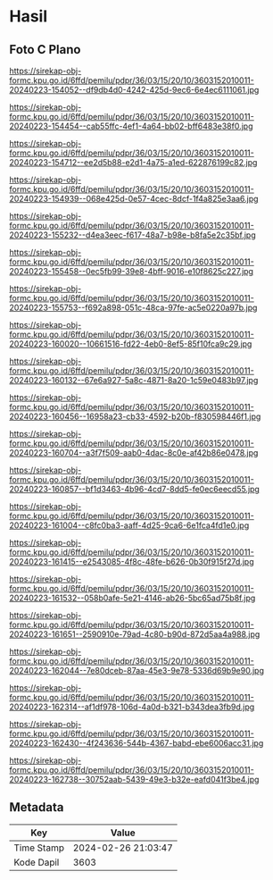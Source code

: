 # Hasil

## Foto C Plano

https://sirekap-obj-formc.kpu.go.id/6ffd/pemilu/pdpr/36/03/15/20/10/3603152010011-20240223-154052--df9db4d0-4242-425d-9ec6-6e4ec6111061.jpg

https://sirekap-obj-formc.kpu.go.id/6ffd/pemilu/pdpr/36/03/15/20/10/3603152010011-20240223-154454--cab55ffc-4ef1-4a64-bb02-bff6483e38f0.jpg

https://sirekap-obj-formc.kpu.go.id/6ffd/pemilu/pdpr/36/03/15/20/10/3603152010011-20240223-154712--ee2d5b88-e2d1-4a75-a1ed-622876199c82.jpg

https://sirekap-obj-formc.kpu.go.id/6ffd/pemilu/pdpr/36/03/15/20/10/3603152010011-20240223-154939--068e425d-0e57-4cec-8dcf-1f4a825e3aa6.jpg

https://sirekap-obj-formc.kpu.go.id/6ffd/pemilu/pdpr/36/03/15/20/10/3603152010011-20240223-155232--d4ea3eec-f617-48a7-b98e-b8fa5e2c35bf.jpg

https://sirekap-obj-formc.kpu.go.id/6ffd/pemilu/pdpr/36/03/15/20/10/3603152010011-20240223-155458--0ec5fb99-39e8-4bff-9016-e10f8625c227.jpg

https://sirekap-obj-formc.kpu.go.id/6ffd/pemilu/pdpr/36/03/15/20/10/3603152010011-20240223-155753--f692a898-051c-48ca-97fe-ac5e0220a97b.jpg

https://sirekap-obj-formc.kpu.go.id/6ffd/pemilu/pdpr/36/03/15/20/10/3603152010011-20240223-160020--10661516-fd22-4eb0-8ef5-85f10fca9c29.jpg

https://sirekap-obj-formc.kpu.go.id/6ffd/pemilu/pdpr/36/03/15/20/10/3603152010011-20240223-160132--67e6a927-5a8c-4871-8a20-1c59e0483b97.jpg

https://sirekap-obj-formc.kpu.go.id/6ffd/pemilu/pdpr/36/03/15/20/10/3603152010011-20240223-160456--16958a23-cb33-4592-b20b-f830598446f1.jpg

https://sirekap-obj-formc.kpu.go.id/6ffd/pemilu/pdpr/36/03/15/20/10/3603152010011-20240223-160704--a3f7f509-aab0-4dac-8c0e-af42b86e0478.jpg

https://sirekap-obj-formc.kpu.go.id/6ffd/pemilu/pdpr/36/03/15/20/10/3603152010011-20240223-160857--bf1d3463-4b96-4cd7-8dd5-fe0ec6eecd55.jpg

https://sirekap-obj-formc.kpu.go.id/6ffd/pemilu/pdpr/36/03/15/20/10/3603152010011-20240223-161004--c8fc0ba3-aaff-4d25-9ca6-6e1fca4fd1e0.jpg

https://sirekap-obj-formc.kpu.go.id/6ffd/pemilu/pdpr/36/03/15/20/10/3603152010011-20240223-161415--e2543085-4f8c-48fe-b626-0b30f915f27d.jpg

https://sirekap-obj-formc.kpu.go.id/6ffd/pemilu/pdpr/36/03/15/20/10/3603152010011-20240223-161532--058b0afe-5e21-4146-ab26-5bc65ad75b8f.jpg

https://sirekap-obj-formc.kpu.go.id/6ffd/pemilu/pdpr/36/03/15/20/10/3603152010011-20240223-161651--2590910e-79ad-4c80-b90d-872d5aa4a988.jpg

https://sirekap-obj-formc.kpu.go.id/6ffd/pemilu/pdpr/36/03/15/20/10/3603152010011-20240223-162044--7e80dceb-87aa-45e3-9e78-5336d69b9e90.jpg

https://sirekap-obj-formc.kpu.go.id/6ffd/pemilu/pdpr/36/03/15/20/10/3603152010011-20240223-162314--af1df978-106d-4a0d-b321-b343dea3fb9d.jpg

https://sirekap-obj-formc.kpu.go.id/6ffd/pemilu/pdpr/36/03/15/20/10/3603152010011-20240223-162430--4f243636-544b-4367-babd-ebe6006acc31.jpg

https://sirekap-obj-formc.kpu.go.id/6ffd/pemilu/pdpr/36/03/15/20/10/3603152010011-20240223-162738--30752aab-5439-49e3-b32e-eafd041f3be4.jpg


## Metadata

| Key        | Value               |
| ---------- | ------------------- |
| Time Stamp | 2024-02-26 21:03:47 |
| Kode Dapil | 3603                |



